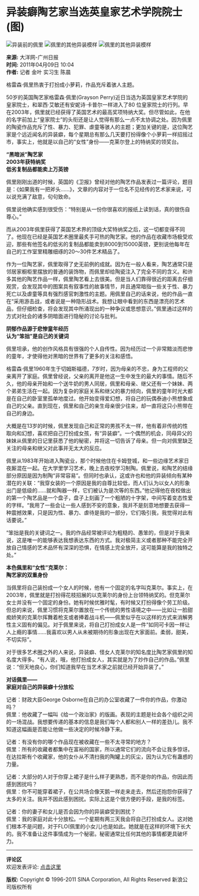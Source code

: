# 异装癖陶艺家当选英皇家艺术学院院士(图)

![异装前的佩里](http://collection.sinaimg.cn/cqty/20110409/U5566P1081T2D22671F6DT20110409101005.jpg) 
![佩里的其他异装模样](http://collection.sinaimg.cn/cqty/20110409/U5566P1081T2D22671F7DT20110409101005.jpg) 
![佩里的其他异装模样](http://collection.sinaimg.cn/cqty/20110409/U5566P1081T2D22671F8DT20110409101005.jpg)

**来源:** 大洋网-广州日报  
**时间:** 2011年04月09日 10:04  
**作者:** 记者 金叶 实习生 陈晨

格雷森·佩里热衷于打扮成小萝莉，作品充斥着骇人主题。

50岁的英国陶艺家格雷森·佩里(Grayson Perry)近日当选为英国皇家艺术学院的皇家院士，和翠西·艾敏还有安妮诗·卡普尔一样进入了80 位皇家院士的行列。早在2003年，佩里就已经获得了英国艺术的最高奖项特纳大奖。但尽管如此，在他的名字前加上“皇家院士”的头衔还是让人觉得有那么一点不太协调之处。因为佩里的陶瓷作品充斥了性、暴力、犯罪、虐童等骇人的主题；更加关键的是，这位陶艺家是个远近闻名的异装癖，每个星期总有那么几天要打扮得像个小萝莉一样招摇过市，事实上，他就是以自己的“女性”身份——克莱尔登上的特纳奖的领奖台。

**“黑暗派”陶艺家**  
**2003年获特纳奖**  
**低劣复制品都能卖上万英镑**

佩里刚刚出道的时候，英国的《卫报》曾经对他的陶艺作品发表过一篇评论，题目是：《如果我有一把斧头……》，文章的内容对于一位名不见经传的艺术家来说，可以说充满了敌意，句句致命。

佩里说他确实感到很受伤：“特别是从一份你很喜欢的报纸上读到话，真的很伤自尊心。”

而从2003年佩里获得了英国艺术界的顶级大奖特纳奖之后，这一切都变得不同了。他现在已经是英国艺术圈里最炙手可热的陶艺家。他的作品在收藏市场极受欢迎，那些有他签名的低劣的复制品都能卖到8000到15000英镑，更别说他每年在自己的工作室里精雕细琢的20～30件艺术精品了。

作为一位陶艺家，佩里取得了史无前例的成就。因为在一般人看来，陶艺通常只是邻居家橱柜里摆放的普通的装饰物，而佩里却给陶瓷注入了完全不同的含义。和许多其他的陶艺作品一样，佩里陶艺看上去很美。但是当人们靠得很近的距离去仔细观赏，会发现其中的图案具有叙事性的故事情节，并且通常暗指一些关于性、暴力死亡以及虐童等具有强烈感官刺激性的主题。用佩里自己的话来说，他的作品一直在“采用游击战，或者说是一种隐形战术。我想让眼中看到的东西是漂亮的艺术品，但仔细检查，将会发现其中所涌现出的一种争议或思想意识。”佩里通过这样的方式对社会的诸多阴暗面进行隐秘的讨论与批判。

**阴郁作品源于悲惨童年经历**  
**认为“笨拙”是自己的关键词**

佩里坦承，他的创作风格具有很强的个人自传性。因为经历过一个非常黯淡而悲惨的童年，才使得他对黑暗的世界有了更多的关注和感悟。

格雷森·佩里1960年生于切姆斯福德，7岁时，因为母亲的不忠，身为工程师的父亲离开了家庭。佩里曾经说，父亲的离开是他这一生中发生的最大的事情。随后不久，他的母亲开始和一个送牛奶的男人同居，佩里和母亲、继父还有一个妹妹、两个弟弟生活在一起。因为复杂的家庭关系和继父的暴力倾向，佩里的童年时光大都是在自己的卧室里孤单地度过。他开始变得爱幻想，将自己的玩偶泰迪小熊想象成自己的父亲。直到现在，佩里和自己的亲生母亲很少往来，却一直将这只小熊带在自己的身边。

大概是在13岁的时候，佩里发现自己和正常的男孩不太一样，他有着非传统的性取向和幻想，喜欢把自己打扮成女孩，有“异装癖”。一个偶然的机会，同母异父的妹妹从佩里的日记里获悉了他的秘密，并将这一切告诉了母亲。但一向对佩里缺乏关注的母亲和继父对此事并无太大的反应。

佩里从1983年开始进入陶瓷业，那个时候他住在卡姆登城，和一些边缘艺术家日夜厮混在一起。在大学里学习艺术，晚上去夜校学习制陶。佩里说，和陶艺的结缘部分原因是因为制陶“非常容易”。但同时也承认，这或许也和他的异装倾向有某种潜在的关联：“我穿女装的一个原因是我的自尊比较低，而人们认为以女人的形象出门是低级的……就和陶器一样，它们被认为是次等的东西。”他记得他在夜校做出的第一个陶艺品是一个盘子，盘子上刻画了一个粗陋的十字架，中间写着变态性爱的字样。“我用了一些会让一些人感到不安的意象，我并不是刻意地想要去获得一种震撼效果，只是因为性、暴力、虐待是我的一部分，它们吸引我，我觉得对此有话要说。”

“笨拙是我的关键词之一。我的作品经常被评论为粗糙的、愚笨的，但是对于我来说，这是唯一的能够表达我想表达东西的方式。我对极简主义或者那种不能完全开放自己情感的艺术品怀有深深的恐惧，在情感上完全放开，这可能算是我的独特之处。”

**本色佩里和“女性”克莱尔：**  
**陶艺家的双重身份**

当佩里将自己装扮成一个女人的时候，他有一个固定的名字叫克莱尔。事实上，在2003年，佩里就是打扮得花枝招展的以克莱尔的身份上台领特纳奖的。但克莱尔女士并没有一个固定的身份。她有时候优雅时髦，有时候又打扮得像个劳工阶级。但总的来说，佩里习惯将克莱尔置放在一个传统的男性语境之中——比如让一脸甜痴娇笑的克莱尔挥舞着枪支或者捧着战斗机——佩里似乎在以这样的方式来消解男性主义固有的偏见。对于佩里来说，将自己打扮成女人是一件“如同可卡因一样让人上瘾的事情……我喜欢以男人从未被期待的形象出现在大家面前。柔弱，甜美，不切实际”。

对于很多艺术圈之外的人来说，异装癖、怪女人克莱尔的知名度比陶艺家佩里的知名度大得多。“有人说，哦，他打扮成女人，其实就是为了炒作自己的作品。”佩里说：“但天地良心，你们知道我早在当艺术家之前就已经开始异装了。”

**对话佩里——**  
**家庭对自己的异装癖十分放松**

记者：财政大臣George Osborne在自己的办公室收藏了一件你的作品，你激动吗？  
佩里：他收藏了一幅叫《给一个政治家》的版画。表现的主题是社会各个组织之间的一场混战。我想要传递的基本的信息是我们每个人都和别人一样的差劲儿。我不知道这幅画是否能让他做一些决定的时候冷静下来。

记者：有没有你的哪个作品现在被收藏在一些不太寻常的地方？  
佩里：所有的收藏者都集中在富裕的国家，所以通常它们的流向不会让我多惊讶。在达拉斯有个收藏家，他的女仆从不清扫我的陶罐上的灰尘，因为认为它有蛊惑的力量。

记者：大部分的人对于你穿上裙子是什么样子更熟悉，而不是你的作品，你因此而感到困扰吗？  
佩里：你不可能穿着裙子，在公共场合像天鹅一样走来走去，然后还抱怨你获得了太多的关注。我并不因此感到困扰。实际上这是个很方便的手段，是我的标签。

记者：你的妻子和女儿是否会因为你的异装癖受到困扰？  
佩里：我的家庭对此十分放松。一个星期有两三天我会将自己打扮成女人。这对她们根本不是问题，对于FLO(佩里的小女儿)也是如此。她就是在这样的环境下长大的。我不准备让这件事情成为一个秘密。秘密通常比任何其他的事情都更具破坏力。

---

**评论区**  
欢迎发表评论: [点击这里](http://comment4.news.sina.com.cn/comment/comment4.html?channel=shc&newsid=1081-2-22671&face=simple)  

**版权:** Copyright © 1996-2011 SINA Corporation, All Rights Reserved 新浪公司版权所有